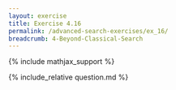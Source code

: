 ```yaml
---
layout: exercise
title: Exercise 4.16
permalink: /advanced-search-exercises/ex_16/
breadcrumb: 4-Beyond-Classical-Search
---
```


{% include mathjax_support %}

<div><i class="arrow-up loader" data-chapter="advanced-search-exercises" data-exercise="ex_16" data-rating="0"></i></div>
{% include_relative question.md %}
